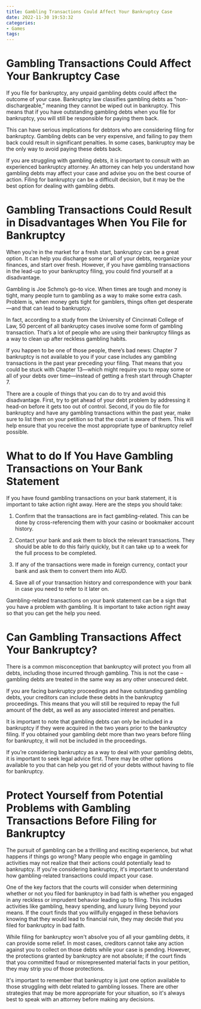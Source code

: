 ```yaml
---
title: Gambling Transactions Could Affect Your Bankruptcy Case
date: 2022-11-30 19:53:32
categories:
- Games
tags:
---
```



#  Gambling Transactions Could Affect Your Bankruptcy Case

If you file for bankruptcy, any unpaid gambling debts could affect the outcome of your case. Bankruptcy law classifies gambling debts as “non-dischargeable,” meaning they cannot be wiped out in bankruptcy. This means that if you have outstanding gambling debts when you file for bankruptcy, you will still be responsible for paying them back.

This can have serious implications for debtors who are considering filing for bankruptcy. Gambling debts can be very expensive, and failing to pay them back could result in significant penalties. In some cases, bankruptcy may be the only way to avoid paying these debts back.

If you are struggling with gambling debts, it is important to consult with an experienced bankruptcy attorney. An attorney can help you understand how gambling debts may affect your case and advise you on the best course of action. Filing for bankruptcy can be a difficult decision, but it may be the best option for dealing with gambling debts.

#  Gambling Transactions Could Result in Disadvantages When You File for Bankruptcy

When you’re in the market for a fresh start, bankruptcy can be a great option. It can help you discharge some or all of your debts, reorganize your finances, and start over fresh. However, if you have gambling transactions in the lead-up to your bankruptcy filing, you could find yourself at a disadvantage.

Gambling is Joe Schmo’s go-to vice. When times are tough and money is tight, many people turn to gambling as a way to make some extra cash. Problem is, when money gets tight for gamblers, things often get desperate—and that can lead to bankruptcy.

In fact, according to a study from the University of Cincinnati College of Law, 50 percent of all bankruptcy cases involve some form of gambling transaction. That’s a lot of people who are using their bankruptcy filings as a way to clean up after reckless gambling habits.

If you happen to be one of those people, there’s bad news: Chapter 7 bankruptcy is not available to you if your case includes any gambling transactions in the past year preceding your filing. That means that you could be stuck with Chapter 13—which might require you to repay some or all of your debts over time—instead of getting a fresh start through Chapter 7.

There are a couple of things that you can do to try and avoid this disadvantage. First, try to get ahead of your debt problem by addressing it head-on before it gets too out of control. Second, if you do file for bankruptcy and have any gambling transactions within the past year, make sure to list them on your petition so that the court is aware of them. This will help ensure that you receive the most appropriate type of bankruptcy relief possible.

#  What to do If You Have Gambling Transactions on Your Bank Statement 

If you have found gambling transactions on your bank statement, it is important to take action right away. Here are the steps you should take:

1. Confirm that the transactions are in fact gambling-related. This can be done by cross-referencing them with your casino or bookmaker account history.

2. Contact your bank and ask them to block the relevant transactions. They should be able to do this fairly quickly, but it can take up to a week for the full process to be completed.

3. If any of the transactions were made in foreign currency, contact your bank and ask them to convert them into AUD.

4. Save all of your transaction history and correspondence with your bank in case you need to refer to it later on.

Gambling-related transactions on your bank statement can be a sign that you have a problem with gambling. It is important to take action right away so that you can get the help you need.

#  Can Gambling Transactions Affect Your Bankruptcy? 

There is a common misconception that bankruptcy will protect you from all debts, including those incurred through gambling. This is not the case – gambling debts are treated in the same way as any other unsecured debt.

If you are facing bankruptcy proceedings and have outstanding gambling debts, your creditors can include these debts in the bankruptcy proceedings. This means that you will still be required to repay the full amount of the debt, as well as any associated interest and penalties.

It is important to note that gambling debts can only be included in a bankruptcy if they were acquired in the two years prior to the bankruptcy filing. If you obtained your gambling debt more than two years before filing for bankruptcy, it will not be included in the proceedings.

If you’re considering bankruptcy as a way to deal with your gambling debts, it is important to seek legal advice first. There may be other options available to you that can help you get rid of your debts without having to file for bankruptcy.

#  Protect Yourself from Potential Problems with Gambling Transactions Before Filing for Bankruptcy

The pursuit of gambling can be a thrilling and exciting experience, but what happens if things go wrong? Many people who engage in gambling activities may not realize that their actions could potentially lead to bankruptcy. If you're considering bankruptcy, it's important to understand how gambling-related transactions could impact your case.

One of the key factors that the courts will consider when determining whether or not you filed for bankruptcy in bad faith is whether you engaged in any reckless or imprudent behavior leading up to filing. This includes activities like gambling, heavy spending, and luxury living beyond your means. If the court finds that you willfully engaged in these behaviors knowing that they would lead to financial ruin, they may decide that you filed for bankruptcy in bad faith.

While filing for bankruptcy won't absolve you of all your gambling debts, it can provide some relief. In most cases, creditors cannot take any action against you to collect on those debts while your case is pending. However, the protections granted by bankruptcy are not absolute; if the court finds that you committed fraud or misrepresented material facts in your petition, they may strip you of those protections.

It's important to remember that bankruptcy is just one option available to those struggling with debt related to gambling losses. There are other strategies that may be more appropriate for your situation, so it's always best to speak with an attorney before making any decisions.